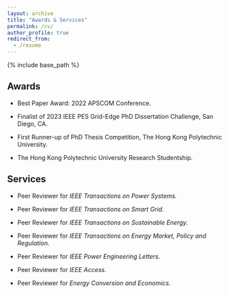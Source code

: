 ```yaml
---
layout: archive
title: "Awards & Services"
permalink: /cv/
author_profile: true
redirect_from:
  - /resume
---
```


{% include base_path %}

Awards
------
* Best Paper Award: 2022 APSCOM Conference.

* Finalist of 2023 IEEE PES Grid-Edge PhD Dissertation Challenge, San Diego, CA.

* First Runner-up of PhD Thesis Competition, The Hong Kong Polytechnic University.

* The Hong Kong Polytechnic University Research Studentship.

  

Services
------
* Peer Reviewer for *IEEE Transactions on Power Systems.*
  
* Peer Reviewer for *IEEE Transactions on Smart Grid.*
* Peer Reviewer for *IEEE Transactions on Sustainable Energy.*
* Peer Reviewer for *IEEE Transactions on Energy Market, Policy and Regulation.*
* Peer Reviewer for *IEEE Power Engineering Letters.*
* Peer Reviewer for *IEEE Access.*
* Peer Reviewer for *Energy Conversion and Economics.*
